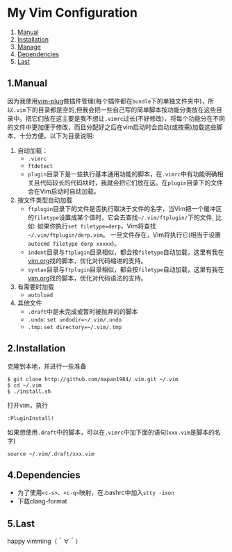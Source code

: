 # My Vim Configuration

1. [Manual](#user-content-1manual)
2. [Installation](#user-content-2installation)
3. [Manage](#user-content-3manage)
4. [Dependencies](#user-content-4dependencies)
5. [Last](#user-content-5last)

## 1.Manual

因为我使用[vim-plug](https://github.com/junegunn/vim-plug)做插件管理(每个插件都在`bundle`下的单独文件夹中)，所以`.vim`下的目录都是空的,但我会把一些自己写的简单脚本按功能分类放在这些目录中。把它们放在这主要是我不想让`.vimrc`过长(不好修改)，将每个功能分在不同的文件中更加便于修改，而且分配好之后在vim启动时会自动(或按需)加载这些脚本，十分方便。以下为目录说明:

1. 自动加载：
    * `.vimrc`
    * `ftdetect`
    * `plugin`目录下是一些执行基本通用功能的脚本，在`.vimrc`中有功能明确相关且代码较长的代码块时，我就会把它们放在这。在`plugin`目录下的文件会在Vim启动时自动加载。
2. 按文件类型自动加载
    * `ftplugin`目录下的文件是否执行取决于文件的名字，当Vim把一个缓冲区的`filetype`设置成某个值时，它会去查找`~/.vim/ftplugin/`下的文件, 比如: 如果你执行`set filetype=derp`，Vim将查找`~/.vim/ftplugin/derp.vim`。 一旦文件存在，Vim将执行它(相当于设置`autocmd filetype derp xxxxx`)。
    * `indent`目录与`ftplugin`目录相似，都会按`filetype`自动加载，这里有我在[vim.org](http://www.vim.org)找的脚本，优化对代码缩进的支持。
    * `syntax`目录与`ftplugin`目录相似，都会按`filetype`自动加载，这里有我在[vim.org](http://www.vim.org)找的脚本，优化对代码语法的支持。
3. 有需要时加载
    * `autoload`
4. 其他文件
    * `.draft`中是未完成或暂时被抛弃的的脚本
    * `.undo`: `set undodir=~/.vim/.undo`
    * `.tmp`: `set directory=~/.vim/.tmp`

## 2.Installation

克隆到本地，并进行一些准备

    $ git clone http://github.com/mapan1984/.vim.git ~/.vim 
    $ cd ~/.vim
    $ ./install.sh

打开vim，执行

    :PluginInstall!

如果想使用`.draft`中的脚本，可以在`.vimrc`中加下面的语句(`xxx.vim`是脚本的名字)

    source ~/.vim/.draft/xxx.vim

## 4.Dependencies

* 为了使用`<c-s>`、`<c-q>`映射，在.bashrc中加入`stty -ixon`
* 下载clang-format

## 5.Last

happy vimming（＾∀＾）
